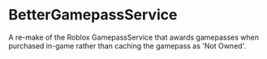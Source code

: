 # BetterGamepassService
A re-make of the Roblox GamepassService that awards gamepasses when purchased in-game rather than caching the gamepass as 'Not Owned'.

